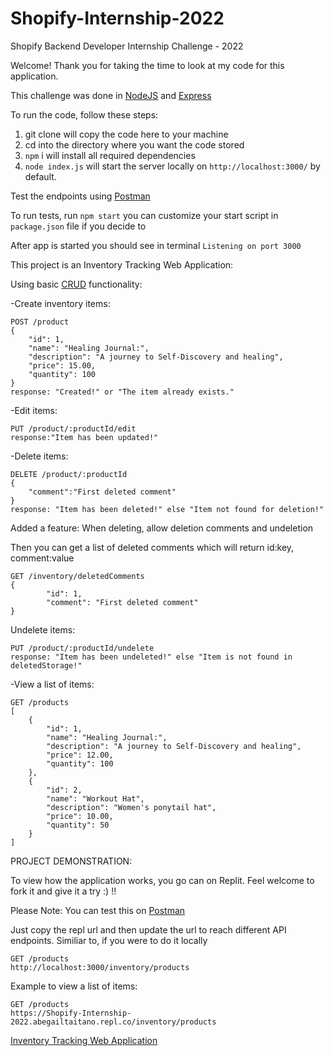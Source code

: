 # Shopify-Internship-2022

Shopify Backend Developer Internship Challenge - 2022

Welcome! Thank you for taking the time to look at my code for this application. 

This challenge was done in [NodeJS](https://nodejs.org/en/) and [Express](https://developer.mozilla.org/en-US/docs/Learn/Server-side/Express_Nodejs/Introduction)

To run the code, follow these steps:

1. git clone will copy the code here to your machine
2. cd into the directory where you want the code stored
3. `npm` i will install all required dependencies
4. `node index.js` will start the server locally on `http://localhost:3000/` by default. 

Test the endpoints using [Postman](https://www.postman.com/)

To run tests, run `npm start` you can customize your start script in `package.json` file if you decide to 

After app is started you should see in terminal 
`Listening on port 3000`

This project is an Inventory Tracking Web Application:

Using basic [CRUD](https://en.wikipedia.org/wiki/Create,_read,_update_and_delete) functionality:

-Create inventory items: 
```
POST /product
{
    "id": 1,
    "name": "Healing Journal:",
    "description": "A journey to Self-Discovery and healing",
    "price": 15.00,
    "quantity": 100
}
response: "Created!" or "The item already exists."
```

-Edit items: 
```
PUT /product/:productId/edit
response:"Item has been updated!"
```
-Delete items:
```
DELETE /product/:productId
{
    "comment":"First deleted comment"
}
response: "Item has been deleted!" else "Item not found for deletion!"
```
Added a feature: When deleting, allow deletion comments and undeletion

Then you can get a list of deleted comments which will return id:key, comment:value
```
GET /inventory/deletedComments
{
        "id": 1,
        "comment": "First deleted comment"
}
```
Undelete items:
```
PUT /product/:productId/undelete
response: "Item has been undeleted!" else "Item is not found in deletedStorage!"
```

-View a list of items:
```
GET /products
[
    {
        "id": 1,
        "name": "Healing Journal:",
        "description": "A journey to Self-Discovery and healing",
        "price": 12.00,
        "quantity": 100
    },
    {
        "id": 2,
        "name": "Workout Hat",
        "description": "Women's ponytail hat",
        "price": 10.00,
        "quantity": 50
    }
]
```
PROJECT DEMONSTRATION: 

To view how the application works, you go can on Replit. Feel welcome to fork it and give it a try :) !!

Please Note: You can test this on [Postman](https://www.postman.com/) 

Just copy the repl url and then update the url to reach different API endpoints. Similiar to, if you were to do it locally
```
GET /products
http://localhost:3000/inventory/products
```
Example to view a list of items:
```
GET /products
https://Shopify-Internship-2022.abegailtaitano.repl.co/inventory/products
```
[Inventory Tracking Web Application](https://replit.com/@abegailtaitano/Shopify-Internship-2022#.replit)


